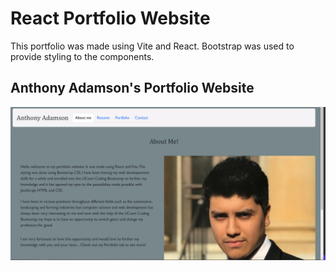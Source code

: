 # React Portfolio Website

This portfolio was made using Vite and React. Bootstrap was used to provide styling to the components.

## Anthony Adamson's Portfolio Website

![Homepage for React Website](./src/assets/react_portfolio_image.PNG)



